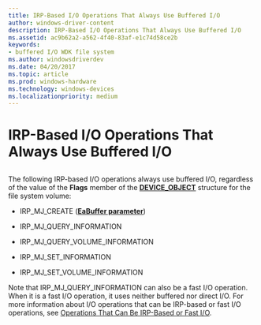 ```yaml
---
title: IRP-Based I/O Operations That Always Use Buffered I/O
author: windows-driver-content
description: IRP-Based I/O Operations That Always Use Buffered I/O
ms.assetid: ac9b62a2-a562-4f40-83af-e1c74d58ce2b
keywords:
- buffered I/O WDK file system
ms.author: windowsdriverdev
ms.date: 04/20/2017
ms.topic: article
ms.prod: windows-hardware
ms.technology: windows-devices
ms.localizationpriority: medium
---
```


# IRP-Based I/O Operations That Always Use Buffered I/O


## <span id="ddk_irp_based_io_operations_that_always_use_buffered_io_if"></span><span id="DDK_IRP_BASED_IO_OPERATIONS_THAT_ALWAYS_USE_BUFFERED_IO_IF"></span>


The following IRP-based I/O operations always use buffered I/O, regardless of the value of the **Flags** member of the [**DEVICE\_OBJECT**](https://msdn.microsoft.com/library/windows/hardware/ff543147) structure for the file system volume:

-   IRP\_MJ\_CREATE ([**EaBuffer parameter**](https://msdn.microsoft.com/library/windows/hardware/ff544687))

-   IRP\_MJ\_QUERY\_INFORMATION

-   IRP\_MJ\_QUERY\_VOLUME\_INFORMATION

-   IRP\_MJ\_SET\_INFORMATION

-   IRP\_MJ\_SET\_VOLUME\_INFORMATION

Note that IRP\_MJ\_QUERY\_INFORMATION can also be a fast I/O operation. When it is a fast I/O operation, it uses neither buffered nor direct I/O. For more information about I/O operations that can be IRP-based or fast I/O operations, see [Operations That Can Be IRP-Based or Fast I/O](operations-that-can-be-irp-based-or-fast-i-o.md).

 

 




